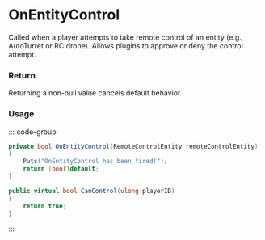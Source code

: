 # OnEntityControl
<Badge type="info" text="Electronic"/><Badge type="danger" text="Carbon Compatible"/><Badge type="warning" text="Oxide Compatible"/>
Called when a player attempts to take remote control of an entity (e.g., AutoTurret or RC drone). Allows plugins to approve or deny the control attempt.

### Return
Returning a non-null value cancels default behavior.

### Usage
::: code-group
```csharp [Example]
private bool OnEntityControl(RemoteControlEntity remoteControlEntity)
{
	Puts("OnEntityControl has been fired!");
	return (bool)default;
}
```
```csharp [Source — Assembly-CSharp @ RemoteControlEntity]
public virtual bool CanControl(ulong playerID)
{
	return true;
}

```
:::
